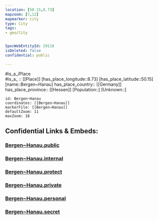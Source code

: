 ```yaml
---
location: [50.15,8.73] 
mapzoom: [7,12] 
mapmarker: city 
type: City
tags:
- geo/City


SpocWebEntityId: 29118
isDeleted: false
confidential: public

---
```

#is_a_/Place  
#is_a_ :: [[Place]] 
[has_place_longitude::8.73] 
[has_place_latitude::50.15] 
[name::Bergen~Hanau] 
has_place_country:: [[Germany]]  
has_place_province:: [[Hessen]] 
[Population::] 
[Unknown::] 


```leaflet
id: Bergen~Hanau
coordinates: [[Bergen~Hanau]] 
markerFile: [[Bergen~Hanau]] 
defaultZoom: 11 
maxZoom: 18
```


## Confidential Links & Embeds: 

### [Bergen~Hanau.public](/_public/\Earth\Continent\Europe\Europe~Central\Germany\Germany~West\Hessen\counties~Hessen\Frankfurt~Main\cities~Frankfurt~MainBergen~Hanau.public.md) 

### [Bergen~Hanau.internal](/_internal/\Earth\Continent\Europe\Europe~Central\Germany\Germany~West\Hessen\counties~Hessen\Frankfurt~Main\cities~Frankfurt~MainBergen~Hanau.internal.md) 

### [Bergen~Hanau.protect](/_protect/\Earth\Continent\Europe\Europe~Central\Germany\Germany~West\Hessen\counties~Hessen\Frankfurt~Main\cities~Frankfurt~MainBergen~Hanau.protect.md) 

### [Bergen~Hanau.private](/_private/\Earth\Continent\Europe\Europe~Central\Germany\Germany~West\Hessen\counties~Hessen\Frankfurt~Main\cities~Frankfurt~MainBergen~Hanau.private.md) 

### [Bergen~Hanau.personal](/_personal/\Earth\Continent\Europe\Europe~Central\Germany\Germany~West\Hessen\counties~Hessen\Frankfurt~Main\cities~Frankfurt~MainBergen~Hanau.personal.md) 

### [Bergen~Hanau.secret](/_secret/\Earth\Continent\Europe\Europe~Central\Germany\Germany~West\Hessen\counties~Hessen\Frankfurt~Main\cities~Frankfurt~MainBergen~Hanau.secret.md)

